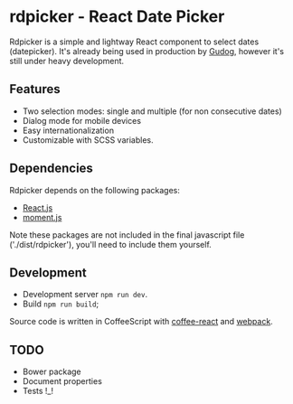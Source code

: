 # rdpicker - React Date Picker

Rdpicker is a simple and lightway React component to select dates (datepicker). It's already being used in production by [Gudog](https://gudog.co.uk), however it's still under heavy development.

## Features

* Two selection modes: single and multiple (for non consecutive dates)
* Dialog mode for mobile devices
* Easy internationalization
* Customizable with SCSS variables.

## Dependencies

Rdpicker depends on the following packages:

* [React.js](https://facebook.github.io/react/)
* [moment.js](http://momentjs.com/)

Note these packages are not included in the final javascript file ('./dist/rdpicker'), you'll need to include them yourself.

## Development

* Development server `npm run dev`.
* Build `npm run build`;

Source code is written in CoffeeScript with [coffee-react](https://github.com/jsdf/coffee-react) and [webpack](http://webpack.github.io/docs/).

## TODO

* Bower package
* Document properties
* Tests !_!
